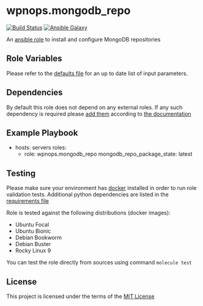 # wpnops.mongodb_repo

[![Build Status](https://github.com/wpnops/ansible-role-mongodb-repo/workflows/molecule/badge.svg)](https://github.com/wpnops/ansible-role-mongodb-repo/actions)
[![Ansible Galaxy](http://img.shields.io/badge/ansible--galaxy-wpnops.mongodb-repo.vim-blue.svg)](https://galaxy.ansible.com/wpnops/mongodb-repo/)

An [ansible role](https://galaxy.ansible.com/wpnops/mongodb_repo) to install and configure MongoDB repositories

## Role Variables

Please refer to the [defaults file](/defaults/main.yml) for an up to date list of input parameters.

## Dependencies

By default this role does not depend on any external roles. If any such dependency is required please [add them](/meta/main.yml) according to [the documentation](http://docs.ansible.com/ansible/playbooks_roles.html#role-dependencies)

## Example Playbook

- hosts: servers
  roles:
     - role: wpnops.mongodb_repo
       mongodb_repo_package_state: latest

## Testing

Please make sure your environment has [docker](https://www.docker.com) installed in order to run role validation tests. Additional python dependencies are listed in the [requirements file](https://github.com/nephelaiio/ansible-role-requirements/blob/master/requirements.txt)

Role is tested against the following distributions (docker images):

  * Ubuntu Focal
  * Ubuntu Bionic
  * Debian Bookworm
  * Debian Buster
  * Rocky Linux 9

You can test the role directly from sources using command ` molecule test `

## License

This project is licensed under the terms of the [MIT License](/LICENSE)
